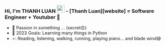### Hi, I'm THANH LUAN <img src="https://media.giphy.com/media/hvRJCLFzcasrR4ia7z/giphy.gif" width="25px"> -  [Thanh Luan][website] = Software Engineer + Youtuber 🌻  


- 🔭 Passion in something ... (secret😊)
- 💪 2023 Goals: Learning many things in Python
- ⭐: Reading, listening, walking, running, playing piano... and blade wind😅

